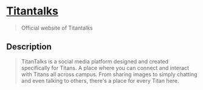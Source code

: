 # [Titantalks](https://titantalks.netlify.app)

> Official website of Titantalks

## Description

> TitanTalks is a social media platform designed and created specifically for Titans. A place where you can connect and interact with Titans all across campus. From sharing images to simply chatting and even talking to others, there's a place for every Titan here.
 
